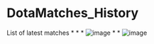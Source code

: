 # DotaMatches_History
List of latest matches
*
*
*
![image](https://github.com/Dupreeh07/DotaMatches_History/assets/128607239/ef257791-fb8a-4240-9638-fd34306bc3e6)
*
*
![image](https://github.com/Dupreeh07/DotaMatches_History/assets/128607239/a01ecfd2-b621-4d34-88f1-fd3205fa4f18)
